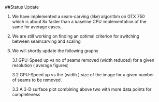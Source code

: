 ##Status Update

1. We have implemented a seam-carving (like) algorithm on GTX 750 which is about 8x faster than a baseline CPU implementation of the same for average cases.

2. We are still working on finding an optimal criterion for switching between seamcarving and scaling

3. We will shortly update the following graphs
 

    3.1 GPU-Speed up vs no of seams removed (width reduced) for a given resolution ( average figures)
    
    3.2 GPU-Speed up vs the (width ) size of the image for a given number of seams to be removed.
    
    3.3 A 3-D surface plot combining above two with more data points for completeness








